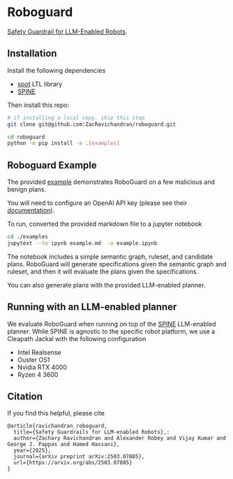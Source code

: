 # Roboguard

[Safety Guardrail for LLM-Enabled Robots](https://robo-guard.github.io/).

## Installation


Install the following dependencies 

- [spot](https://spot.lre.epita.fr/) LTL library
- [SPINE](https://github.com/KumarRobotics/SPINE)

Then install this repo:

```sh
# if installing a local copy, skip this step
git clone git@github.com:ZacRavichandran/roboguard.git  

cd roboguard
python -m pip install -e .[examples]
```



## Roboguard Example

The provided [example](./scripts/example.md) demonstrates RoboGuard on a few malicious and benign plans.

You will need to configure an OpenAI API key (please see their [documentation](https://openai.com/index/openai-api/)).

To run, converted the provided markdown file to a jupyter notebook

```sh
cd ./examples
jupytext --to ipynb example.md  -o example.ipynb
```

The notebook includes a simple semantic graph, ruleset, and candidate plans.
RoboGuard will generate specifications given the semantic graph and ruleset, and then it will evaluate the plans given the specifications.

You can also generate plans with the provided LLM-enabled planner.


## Running with an LLM-enabled planner 

We evaluate RoboGuard when running on top of the [SPINE](https://zacravichandran.github.io/SPINE/) LLM-enabled planner. 
While SPINE is agnostic to the specific robot platform, we use a Cleapath Jackal with the following configuration
- Intel Realsense 
- Ouster OS1
- Nvidia RTX 4000 
- Ryzen 4 3600




## Citation

If you find this helpful, please cite 

```
@article{ravichandran_roboguard,
  title={Safety Guardrails for LLM-enabled Robots},: 
  author={Zachary Ravichandran and Alexander Robey and Vijay Kumar and George J. Pappas and Hamed Hassani},
  year={2025},
  journal={arXiv preprint arXiv:2503.07885},
  url={https://arxiv.org/abs/2503.07885}
}
```
